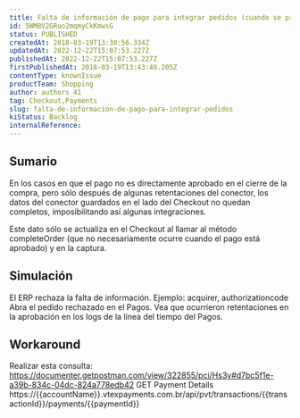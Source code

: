 ```yaml
---
title: Falta de información de pago para integrar pedidos (cuando se produce retentación con el conector)
id: 5WMBV2GRuo2mqmyCkKmwsG
status: PUBLISHED
createdAt: 2018-03-19T13:30:56.334Z
updatedAt: 2022-12-22T15:07:53.227Z
publishedAt: 2022-12-22T15:07:53.227Z
firstPublishedAt: 2018-03-19T13:43:48.205Z
contentType: knownIssue
productTeam: Shopping
author: authors_41
tag: Checkout,Payments
slug: falta-de-informacion-de-pago-para-integrar-pedidos
kiStatus: Backlog
internalReference: 
---
```


## Sumario

En los casos en que el pago no es directamente aprobado en el cierre de la compra, pero sólo después de algunas retentaciones del conector, los datos del conector guardados en el lado del Checkout no quedan completos, imposibilitando así algunas integraciones.

Este dato sólo se actualiza en el Checkout al llamar al método completeOrder (que no necesariamente ocurre cuando el pago está aprobado) y en la captura.

## Simulación

El ERP rechaza la falta de información. Ejemplo: acquirer, authorizationcode
Abra el pedido rechazado en el Pagos.
Vea que ocurrieron retentaciones en la aprobación en los logs de la línea del tiempo del Pagos.

## Workaround

Realizar esta consulta: https://documenter.getpostman.com/view/322855/pci/Hs3y#d7bc5f1e-a39b-834c-04dc-824a778edb42
GET Payment Details
https://{{accountName}}.vtexpayments.com.br/api/pvt/transactions/{{transactionId}}/payments/{{paymentId}}

